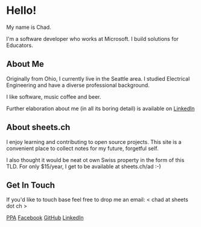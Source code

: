 # Hello!

My name is Chad.

I'm a software developer who works at Microsoft. I build solutions for Educators.

## About Me

Originally from Ohio, I currently live in the Seattle area. I studied Electrical Engineering and have a diverse
professional background.

I like software, music coffee and beer.

Further elaboration about me (in all its boring detail) is available on [LinkedIn](https://www.linkedin.com/in/chadsheets)

## About sheets.ch

I enjoy learning and contributing to open source projects. This site is a convenient place
to collect notes for my future, forgetful self. 

I also thought it would be neat ot own Swiss property in the form of this TLD. For only
$15/year, I get to be available at sheets.ch/ad :-)

## Get In Touch

If you'd like to touch base feel free to drop me an email: &lt; chad at sheets dot ch >

[PPA](https://launchpad.net/~cjsheets)
[Facebook](http://www.facebook.com/chad.sheets)
[GitHub](https://github.com/cjsheets)
[LinkedIn](https://www.linkedin.com/in/chadsheets)
